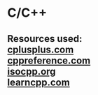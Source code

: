 # C/C++ 

## Resources used: <br> [cplusplus.com](https://cplusplus.com/reference) <br> [cppreference.com](https://en.cppreference.com/) <br> [isocpp.org](https://isocpp.org/) <br> [learncpp.com](https://learncpp.com/)
